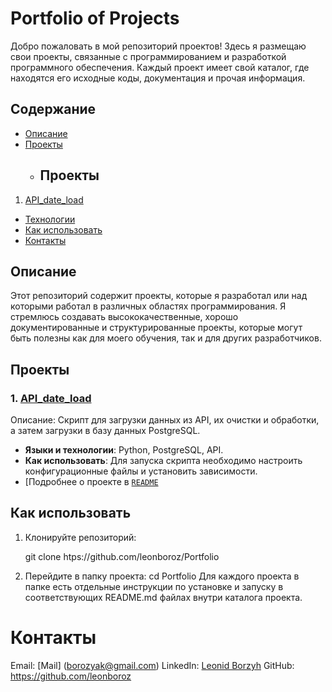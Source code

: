 # Portfolio of Projects

Добро пожаловать в мой репозиторий проектов! Здесь я размещаю свои проекты, связанные с программированием и разработкой программного обеспечения. Каждый проект имеет свой каталог, где находятся его исходные коды, документация и прочая информация.

## Содержание

- [Описание](#описание)
- [Проекты](#проекты)
  - ## Проекты

1. [API_date_load](./API_date_load/README.md)

- [Технологии](#технологии)
- [Как использовать](#как-использовать)
- [Контакты](#контакты)

## Описание

Этот репозиторий содержит проекты, которые я разработал или над которыми работал в различных областях программирования. Я стремлюсь создавать высококачественные, хорошо документированные и структурированные проекты, которые могут быть полезны как для моего обучения, так и для других разработчиков.

## Проекты

### 1. [API_date_load](./API_date_load/README.md)

Описание: Скрипт для загрузки данных из API, их очистки и обработки, а затем загрузки в базу данных PostgreSQL.

- **Языки и технологии**: Python, PostgreSQL, API.
- **Как использовать**: Для запуска скрипта необходимо настроить конфигурационные файлы и установить зависимости.
- [Подробнее о проекте в [`README`](./API_date_load/README.md)



## Как использовать

1. Клонируйте репозиторий:
 
   git clone htps://github.com/leonboroz/Portfolio

2. Перейдите в папку проекта:
   cd Portfolio
Для каждого проекта в папке есть отдельные инструкции по установке и запуску в соответствующих README.md файлах внутри каталога проекта.

# Контакты
Email: [Mail] (borozyak@gmail.com)
LinkedIn: [Leonid Borzyh](https://www.linkedin.com/in/leonid-borzyh-1396a226a/)
GitHub: https://github.com/leonboroz

